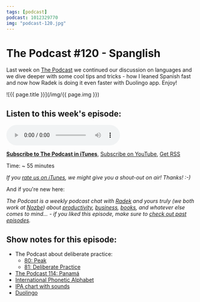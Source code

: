 ```yaml
---
tags: [podcast]
podcast: 1012329770
img: "podcast-120.jpg"
---
```


# The Podcast #120 - Spanglish

Last week on [The Podcast][p] we continued our discussion on languages and we dive deeper with some cool tips and tricks - how I leaned Spanish fast and now how Radek is doing it even faster with Duolingo app. Enjoy!

<!--More-->

![{{ page.title }}](/img/{{ page.img }})

## Listen to this week's episode:

<audio controls>
<source src="https://files.nozbe.com/podcast/120.mp3" type="audio/mpeg">
</audio>

**[Subscribe to The Podcast in iTunes][i]**, [Subscribe on YouTube][y], [Get RSS][rss]

Time: ~ 55 minutes

*If you [rate us on iTunes][i], we might give you a shout-out on air! Thanks! :-)*

And if you're new here:

*The Podcast is a weekly podcast chat with [Radek][r] and yours truly (we both work at [Nozbe][n]) about [productivity](/productivity), [business](/business), [books](/books), and whatever else comes to mind… - if you liked this episode, make sure to [check out past episodes](/podcast).*

## Show notes for this episode:

  * The Podcast about deliberate practice:
    * [80: Peak](/podcast-80)
    * [81: Deliberate Practice](/podcast-81)
  * [The Podcast 114: Panamá](/podcast-114)
  * [International Phonetic Alphabet](https://en.wikipedia.org/wiki/International_Phonetic_Alphabet)
  * [IPA chart with sounds](http://www.internationalphoneticalphabet.org/ipa-sounds/ipa-chart-with-sounds/)
  * [Duolingo](https://www.duolingo.com/)

[y]: https://michael.gratis/thepodcastyt
[rss]: https://thepodcast.fm/episodes?format=RSS
[e]: /podcast-120

[p]: /podcast
[n]: https://michael.gratis/nozbe
[r]: https://michael.gratis/radex
[i]: https://michael.gratis/thepodcast
[o]: https://michael.gratis/ipadonly

